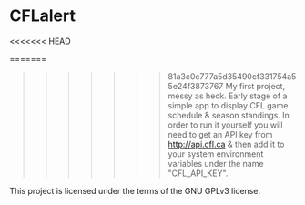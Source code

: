 # CFLalert
<<<<<<< HEAD

=======
>>>>>>> 81a3c0c777a5d35490cf331754a55e24f3873767
My first project, messy as heck.
Early stage of a simple app to display CFL game schedule & season standings.
In order to run it yourself you will need to get an API key from <http://api.cfl.ca> & then add it to your system environment variables under the name "CFL_API_KEY".

This project is licensed under the terms of the GNU GPLv3 license.
